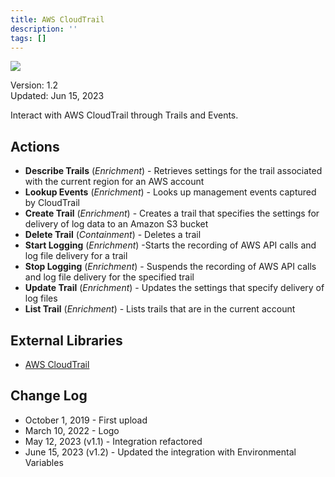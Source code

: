 ```yaml
---
title: AWS CloudTrail
description: ''
tags: []
---
```


![](/img/platform-services/automation-service/app-central/logos/aws.png)

Version: 1.2  
Updated: Jun 15, 2023

Interact with AWS CloudTrail through Trails and Events.

## Actions

* **Describe Trails** (*Enrichment*) - Retrieves settings for the trail associated with the current region for an AWS account
* **Lookup Events** (*Enrichment*) - Looks up management events captured by CloudTrail
* **Create Trail** (*Enrichment*) - Creates a trail that specifies the settings for delivery of log data to an Amazon S3 bucket
* **Delete Trail** (*Containment*) - Deletes a trail
* **Start Logging** (*Enrichment*) -Starts the recording of AWS API calls and log file delivery for a trail
* **Stop Logging** (*Enrichment*) - Suspends the recording of AWS API calls and log file delivery for the specified trail
* **Update Trail** (*Enrichment*) - Updates the settings that specify delivery of log files
* **List Trail** (*Enrichment*) - Lists trails that are in the current account

## External Libraries

* [AWS CloudTrail](https://github.com/boto/boto3/blob/develop/LICENSE)

## Change Log

* October 1, 2019 - First upload
* March 10, 2022 - Logo
* May 12, 2023 (v1.1) - Integration refactored
* June 15, 2023 (v1.2) - Updated the integration with Environmental Variables
